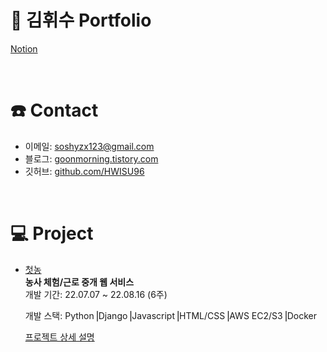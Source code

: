 # 📑 김휘수 Portfolio

[Notion](https://autumn-fog-802.notion.site/HWISU-9078a124cccf4d2c8c5fbe10adc2fc66)

<br/>

# ☎️ Contact
- 이메일: soshyzx123@gmail.com
- 블로그: [goonmorning.tistory.com](https://goonmorning.tistory.com/)  
- 깃허브: [github.com/HWISU96](https://github.com/HWISU96)

<br/>

# 💻 Project
- [첫농](https://github.com/HWISU96-Portfolio/Firstfarm_backend)  
**농사 체험/근로 중개 웹 서비스**  
개발 기간: 22.07.07 ~ 22.08.16 (6주)  

  개발 스택: Python⎟Django⎟Javascript⎟HTML/CSS⎟AWS EC2/S3⎟Docker  
  
  [프로젝트 상세 설명](https://github.com/HWISU96-Portfolio/Firstfarm_backend)  
